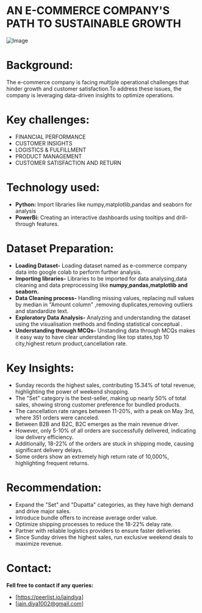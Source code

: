 # **AN E-COMMERCE COMPANY'S PATH TO SUSTAINABLE GROWTH**

![Image](https://github.com/user-attachments/assets/86abf952-5116-45c3-994b-213f3db7dca3)

   # Background:
  The e-commerce company is facing multiple  operational challenges that hinder growth and customer satisfaction.To address these issues, the company is leveraging data-driven insights to optimize
 operations.

  # Key challenges:
  - FINANCIAL PERFORMANCE
  - CUSTOMER INSIGHTS
  - LOGISTICS & FULFILLMENT
  - PRODUCT MANAGEMENT
  - CUSTOMER SATISFACTION AND RETURN

 # Technology used:
 - **Python:** Import libraries like numpy,matplotlib,pandas and seaborn for analysis
 - **PowerBi:** Creating an interactive dashboards using tooltips and drill-through features.

# Dataset Preparation:
- **Loading Dataset-** Loading dataset named as e-commerce company data into google colab to perform further analysis.
- **Importing libraries-** Libraries to be imported for data analysing,data cleaning and data preprocessing like **numpy,pandas,matplotlib and seaborn.**
- **Data Cleaning process-** Handling missing values, replacing null values by median in "Amount column" ,removing duplicates,removing outliers and standardize text.
- **Exploratory Data Analysis-** Analyzing and understanding the dataset using the visualisation methods and finding statistical conceptual .
- **Understanding through MCQs-** Unstanding data through MCQs makes it easy way to have clear understanding like top states,top 10 city,highest return product,cancellation rate.

# Key Insights:
- Sunday records the highest sales, contributing 15.34% of total revenue, highlighting the power of weekend shopping.
- The "Set" category is the best-seller, making up nearly 50% of total sales, showing strong customer preference for bundled products.
- The cancellation rate ranges between 11-20%, with a peak on May 3rd, where 351 orders were canceled.
- Between B2B and B2C, B2C emerges as the main revenue driver.
- However, only 5-10% of all orders are successfully delivered, indicating low delivery efficiency.
- Additionally, 18-22% of the orders are stuck in shipping mode, causing significant delivery delays.
- Some orders show an extremely high return rate of 10,000%, highlighting frequent returns.

# Recommendation:
- Expand the "Set" and "Dupatta" categories, as they have high demand and drive major sales.
- Introduce bundle offers to increase average order value.
- Optimize shipping processes to reduce the 18-22% delay rate.
- Partner with reliable logistics providers to ensure faster deliveries
- Since Sunday drives the highest sales, run exclusive weekend deals to maximize revenue.

# Contact:
**Fell free to contact if any queries:**
- [https://peerlist.io/jaindiya]
- [jain.diya1002@gmail.com]
 
